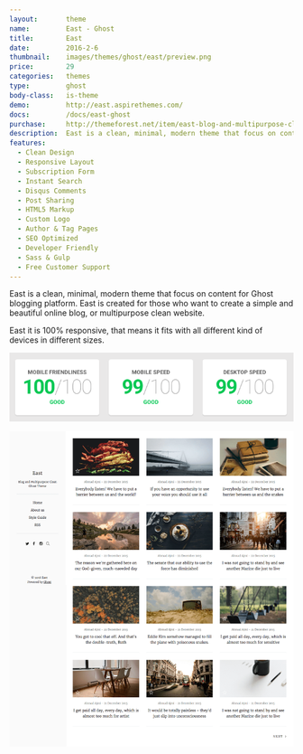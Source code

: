 ```yaml
---
layout:       theme
name:         East - Ghost
title:        East
date:         2016-2-6
thumbnail:    images/themes/ghost/east/preview.png
price:        29
categories:   themes
type:         ghost
body-class:   is-theme
demo:         http://east.aspirethemes.com/
docs:         /docs/east-ghost
purchase:     http://themeforest.net/item/east-blog-and-multipurpose-clean-ghost-theme/14714255?ref=aspirethemes
description:  East is a clean, minimal, modern theme that focus on content for Ghost.
features:
  - Clean Design
  - Responsive Layout
  - Subscription Form
  - Instant Search
  - Disqus Comments
  - Post Sharing
  - HTML5 Markup
  - Custom Logo
  - Author & Tag Pages
  - SEO Optimized
  - Developer Friendly
  - Sass & Gulp
  - Free Customer Support
---
```


East is a clean, minimal, modern theme that focus on content for Ghost blogging platform. East is created for those who want to create a simple and beautiful online blog, or multipurpose clean website.

East it is 100% responsive, that means it fits with all different kind of devices in different sizes.

[![east-ghost-performance](/images/themes/shared/google-performance-test.png)](https://developers.google.com/speed/pagespeed/insights/?url=http%3A%2F%2Feast.aspirethemes.com%2F&tab=desktop)

![east-ghost-full-preview](/images/themes/ghost/east/full-preview.png)